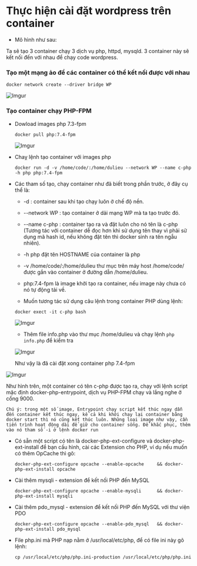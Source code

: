 # Thực hiện cài đặt wordpress trên container

- Mô hình như sau:

Ta sẽ tạo 3 container chạy 3 dịch vụ php, httpd, mysqld. 3 container này sẽ kết nối đến với nhau để chạy code wordpress.

### Tạo một mạng ảo để các container có thể kết nối được với nhau

` docker network create --driver bridge WP `

![Imgur](https://imgur.com/E1ZPDhz.png)

### Tạo container chạy PHP-FPM

- Dowload images php 7.3-fpm

    ` docker pull php:7.4-fpm `

    ![Imgur](https://imgur.com/MPcFo5C.png)

- Chaỵ lệnh tạo container với images php

    ` docker run -d -v /home/code/:/home/dulieu --network WP --name c-php -h php php:7.4-fpm `

- Các tham số tạo, chạy container như đã biết trong phần trước, ở đây cụ thể là:

    - -d : container sau khi tạo chạy luôn ở chế độ nền.

    - --network WP : tạo container ở dải mạng WP mà ta tạo trước đó.

    - --name c-php : container tạo ra và đặt luôn cho nó tên là c-php (Tương tác với container dễ đọc hơn khi sử dụng tên thay vì phải sử dụng mã hash id, nếu không đặt tên thì docker sinh ra tên ngẫu nhiên).
    - -h php đặt tên HOSTNAME của container là php
    
    - -v /home/code/:/home/dulieu thư mục trên máy host /home/code/ được gắn vào container ở đường dẫn /home/dulieu.
    
    - php:7.4-fpm là image khởi tạo ra container, nếu image này chưa có nó tự động tải về.

    - Muốn tương tác sử dụng câu lệnh trong container PHP dùng lệnh:

    `docker exect -it c-php bash`

    ![Imgur](https://imgur.com/hpdGGfp.png)

    - Thêm file info.php vào thư mục /home/dulieu  và chạy lệnh ` php info.php ` để kiểm tra

    ![Imgur](https://imgur.com/198pTZu.png)

    Như vậy là đã cài đặt xong container php 7.4-fpm

![Imgur](https://imgur.com/27cIC6j)
    
Như hình trên, một container có tên c-php được tạo ra, chạy với lệnh script mặc định docker-php-entrypoint, dịch vụ PHP-FPM chạy và lắng nghe ở cổng 9000.

 ` Chú ý: trong một số image, Entrypoint chạy script kết thúc ngay dẫn đến container kết thúc ngay, kể cả khi khởi chạy lại container bằng docker start thì nó cũng kết thúc luôn. Những loại image như vậy, cần tiến trình hoạt động dài để giữ cho container sống. Để khắc phục, thêm vào nó tham số -i ở lệnh docker run `


- Có sẵn một script có tên là docker-php-ext-configure và docker-php-ext-install để bạn cấu hình, cài các Extension cho PHP, ví dụ nếu muốn có thêm OpCache thì gõ:

    ` docker-php-ext-configure opcache --enable-opcache     && docker-php-ext-install opcache `

- Cài thêm mysqli - extension để kết nối PHP đến MySQL

    ` docker-php-ext-configure opcache --enable-mysqli      && docker-php-ext-install mysqli `
    
- Cài thêm pdo_mysql - extension để kết nối PHP đến MySQL với thư viện PDO

    ` docker-php-ext-configure opcache --enable-pdo_mysql   && docker-php-ext-install pdo_mysql `

- File php.ini mà PHP nạp nằm ở /usr/local/etc/php, để có file ini này gõ lệnh:

    ` cp /usr/local/etc/php/php.ini-production /usr/local/etc/php/php.ini `

